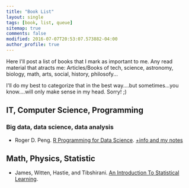 ```yaml
---
title: "Book List"
layout: single
tags: [book, list, queue]
sitemap: true
comments: false
modified: 2016-07-07T20:53:07.573882-04:00
author_profile: true
---
```


Here I'll post a list of books that I mark as important to me. 
Any read material that atracts me: Articles/Books of tech, science, astronomy, biology, math, arts, social, history, philosofy...

I'll do my best to categorize that in the best way....but sometimes...you know....will only make sense in my head. Sorry! ;)

## IT, Computer Science, Programming

### Big data, data science, data analysis

* Roger D. Peng. [R Programming for Data Science](https://leanpub.com/rprogramming). [+info and my notes](myNotes/R-programming-data-science)

## Math, Physics, Statistic

* James, Witten, Hastie, and Tibshirani. [An Introduction To Statistical Learning](http://www-bcf.usc.edu/%7Egareth/ISL/).
